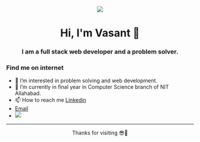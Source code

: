 <!---
sharmavasant/sharmavasant is a ✨ special ✨ repository because its `README.md` (this file) appears on your GitHub profile.
You can click the Preview link to take a look at your changes.
--->
<div align="center">
<img align="center"  src="https://cultofthepartyparrot.com/parrots/hd/headsetparrot.gif"/>
</div>
<h1 align="center">Hi, I'm Vasant 👋</h1>
<h3 align="center">I am a full stack web developer and a problem solver.</h3>

### Find me on internet
- 👀 I’m interested in problem solving and web development.
- 🌱 I’m currently in final year in Computer Science branch of NIT Allahabad.
- 📫 How to reach me <a href="https://www.linkedin.com/in/vasantsharma76/">Linkedin</a>
- [Email](mailto:sharmavasant6@gmail.com)
- ![](https://komarev.com/ghpvc/?username=sharmavasant)

-----
<p align="center">
Thanks for visiting 😎🤝
</p>
